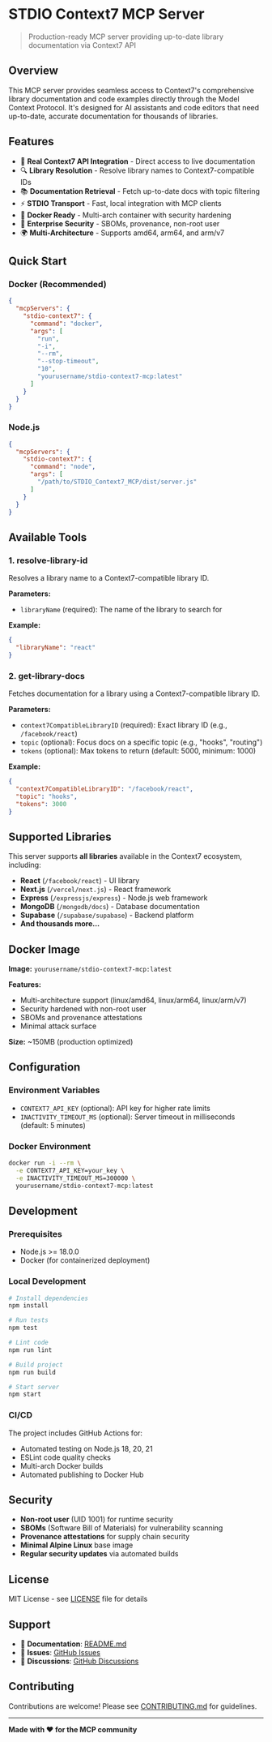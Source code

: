 # STDIO Context7 MCP Server

> Production-ready MCP server providing up-to-date library documentation via Context7 API

## Overview

This MCP server provides seamless access to Context7's comprehensive library documentation and code examples directly through the Model Context Protocol. It's designed for AI assistants and code editors that need up-to-date, accurate documentation for thousands of libraries.

## Features

- 🤖 **Real Context7 API Integration** - Direct access to live documentation
- 🔍 **Library Resolution** - Resolve library names to Context7-compatible IDs  
- 📚 **Documentation Retrieval** - Fetch up-to-date docs with topic filtering
- ⚡ **STDIO Transport** - Fast, local integration with MCP clients
- 🐳 **Docker Ready** - Multi-arch container with security hardening
- 🔐 **Enterprise Security** - SBOMs, provenance, non-root user
- 🌍 **Multi-Architecture** - Supports amd64, arm64, and arm/v7

## Quick Start

### Docker (Recommended)

```json
{
  "mcpServers": {
    "stdio-context7": {
      "command": "docker",
      "args": [
        "run",
        "-i",
        "--rm",
        "--stop-timeout",
        "10",
        "yourusername/stdio-context7-mcp:latest"
      ]
    }
  }
}
```

### Node.js

```json
{
  "mcpServers": {
    "stdio-context7": {
      "command": "node",
      "args": [
        "/path/to/STDIO_Context7_MCP/dist/server.js"
      ]
    }
  }
}
```

## Available Tools

### 1. resolve-library-id
Resolves a library name to a Context7-compatible library ID.

**Parameters:**
- `libraryName` (required): The name of the library to search for

**Example:**
```json
{
  "libraryName": "react"
}
```

### 2. get-library-docs
Fetches documentation for a library using a Context7-compatible library ID.

**Parameters:**
- `context7CompatibleLibraryID` (required): Exact library ID (e.g., `/facebook/react`)
- `topic` (optional): Focus docs on a specific topic (e.g., "hooks", "routing")
- `tokens` (optional): Max tokens to return (default: 5000, minimum: 1000)

**Example:**
```json
{
  "context7CompatibleLibraryID": "/facebook/react",
  "topic": "hooks",
  "tokens": 3000
}
```

## Supported Libraries

This server supports **all libraries** available in the Context7 ecosystem, including:

- **React** (`/facebook/react`) - UI library
- **Next.js** (`/vercel/next.js`) - React framework  
- **Express** (`/expressjs/express`) - Node.js web framework
- **MongoDB** (`/mongodb/docs`) - Database documentation
- **Supabase** (`/supabase/supabase`) - Backend platform
- **And thousands more...**

## Docker Image

**Image:** `yourusername/stdio-context7-mcp:latest`

**Features:**
- Multi-architecture support (linux/amd64, linux/arm64, linux/arm/v7)
- Security hardened with non-root user
- SBOMs and provenance attestations
- Minimal attack surface

**Size:** ~150MB (production optimized)

## Configuration

### Environment Variables

- `CONTEXT7_API_KEY` (optional): API key for higher rate limits
- `INACTIVITY_TIMEOUT_MS` (optional): Server timeout in milliseconds (default: 5 minutes)

### Docker Environment

```bash
docker run -i --rm \
  -e CONTEXT7_API_KEY=your_key \
  -e INACTIVITY_TIMEOUT_MS=300000 \
  yourusername/stdio-context7-mcp:latest
```

## Development

### Prerequisites

- Node.js >= 18.0.0
- Docker (for containerized deployment)

### Local Development

```bash
# Install dependencies
npm install

# Run tests
npm test

# Lint code
npm run lint

# Build project
npm run build

# Start server
npm start
```

### CI/CD

The project includes GitHub Actions for:
- Automated testing on Node.js 18, 20, 21
- ESLint code quality checks
- Multi-arch Docker builds
- Automated publishing to Docker Hub

## Security

- **Non-root user** (UID 1001) for runtime security
- **SBOMs** (Software Bill of Materials) for vulnerability scanning
- **Provenance attestations** for supply chain security
- **Minimal Alpine Linux** base image
- **Regular security updates** via automated builds

## License

MIT License - see [LICENSE](LICENSE) file for details

## Support

- 📖 **Documentation**: [README.md](README.md)
- 🐛 **Issues**: [GitHub Issues](https://github.com/yourusername/STDIO_Context7_MCP/issues)
- 💬 **Discussions**: [GitHub Discussions](https://github.com/yourusername/STDIO_Context7_MCP/discussions)

## Contributing

Contributions are welcome! Please see [CONTRIBUTING.md](CONTRIBUTING.md) for guidelines.

---

**Made with ❤️ for the MCP community**
